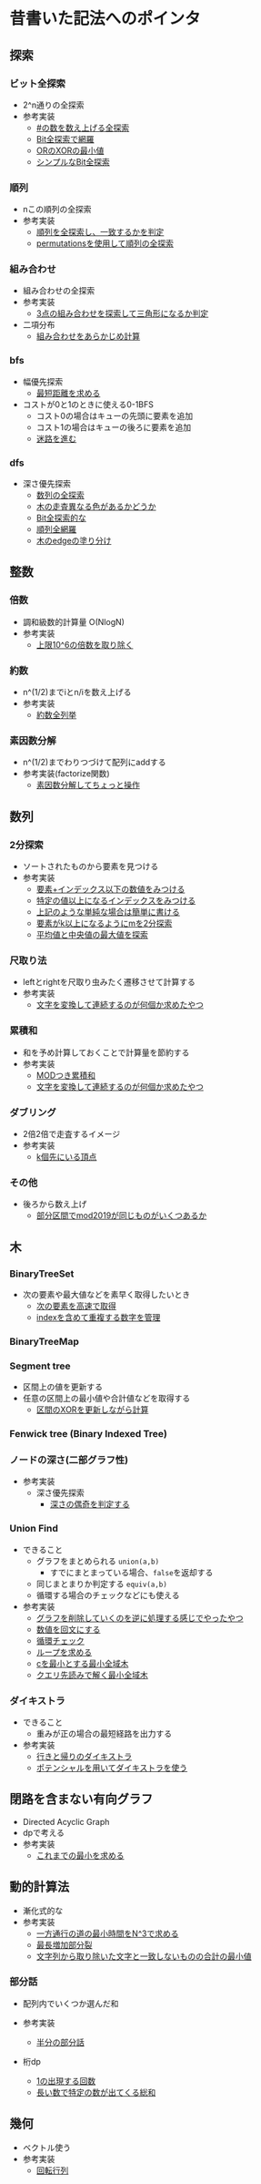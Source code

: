 # 昔書いた記法へのポインタ

## 探索

### ビット全探索
 - 2^n通りの全探索
 - 参考実装
   - [#の数を数え上げる全探索](abc173/src/bin/c.rs)
   - [Bit全探索で網羅](abc167/src/bin/c.rs)
   - [ORのXORの最小値](abc197/src/bin/c.rs)
   - [シンプルなBit全探索](abc190/src/bin/c.rs)

### 順列
 - nこの順列の全探索
 - 参考実装
   - [順列を全探索し、一致するかを判定](abc232/src/bin/c.rs)
   - [permutationsを使用して順列の全探索](abc183/src/bin/c_ex.rs)

### 組み合わせ
 - 組み合わせの全探索
 - 参考実装
   - [3点の組み合わせを探索して三角形になるか判定](abc224/src/bin/c.rs)
 - 二項分布
   - [組み合わせをあらかじめ計算](abc234/src/bin/f.rs)

### bfs
 - 幅優先探索
   - [最短距離を求める](abc168/src/bin/d.rs)
 - コストが0と1のときに使える0-1BFS
   - コスト0の場合はキューの先頭に要素を追加
   - コスト1の場合はキューの後ろに要素を追加
   - [迷路を進む](abc176/src/bin/d.rs)

### dfs
 - 深さ優先探索
   - [数列の全探索](abc233/src/bin/c.rs)
   - [木の走査異なる色があるかどうか](abc198/src/bin/e.rs)
   - [Bit全探索的な](abc197/src/bin/c_ex.rs)
   - [順列全網羅](abc183/src/bin/c.rs)
   - [木のedgeの塗り分け](abc156/src/bin/d.rs)

## 整数

### 倍数
 - 調和級数的計算量 O(NlogN)
 - 参考実装
   - [上限10^6の倍数を取り除く](abc170/src/bin/d.rs)

### 約数
 - n^(1/2)までiとn/iを数え上げる
 - 参考実装
   - [約数全列挙](abc180/src/bin/c.rs)

### 素因数分解
 - n^(1/2)までわりつづけて配列にaddする
 - 参考実装(factorize関数)
   - [素因数分解してちょっと操作](abc169/src/bin/d.rs)

## 数列

### 2分探索
 - ソートされたものから要素を見つける
 - 参考実装
   - [要素+インデックス以下の数値をみつける](abc205/src/bin/d.rs)
   - [特定の値以上になるインデックスをみつける](abc231/src/bin/c.rs)
   - [上記のような単純な場合は簡単に書ける](abc231/src/bin/c_ex.rs)
   - [要素がk以上になるようにmを2分探索](abc216/src/bin/e_ex.rs)
   - [平均値と中央値の最大値を探索](abc236/src/bin/e.rs)

### 尺取り法  
 - leftとrightを尺取り虫みたく遷移させて計算する
 - 参考実装
   - [文字を変換して連続するのが何個か求めたやつ](abc229/src/bin/d.rs)

### 累積和
 - 和を予め計算しておくことで計算量を節約する
 - 参考実装
   - [MODつき累積和](abc177/src/bin/c.rs)
   - [文字を変換して連続するのが何個か求めたやつ](abc229/src/bin/d.rs)

### ダブリング
 - 2倍2倍で走査するイメージ
 - 参考実装
   - [k個先にいる頂点](abc167/src/bin/d_ex.rs)

### その他
 - 後ろから数え上げ
   - [部分区間でmod2019が同じものがいくつあるか](abc164/src/bin/d.rs)

## 木

### BinaryTreeSet
 - 次の要素や最大値などを素早く取得したいとき
   - [次の要素を高速で取得](abc228/src/bin/d.rs)
   - [indexを含めて重複する数字を管理](abc217/src/bin/e.rs)

### BinaryTreeMap

### Segment tree
 - 区間上の値を更新する
 - 任意の区間上の最小値や合計値などを取得する
   - [区間のXORを更新しながら計算](abc185/src/bin/f.rs)

### Fenwick tree (Binary Indexed Tree)

### ノードの深さ(二部グラフ性)
 - 参考実装
   - 深さ優先探索
     - [深さの偶奇を判定する](abc209/src/bin/d.rs)

### Union Find
 - できること
   - グラフをまとめられる `union(a,b)`
     - すでにまとまっている場合、`false`を返却する
   - 同じまとまりか判定する `equiv(a,b)`
   - 循環する場合のチェックなどにも使える
 - 参考実装
   - [グラフを削除していくのを逆に処理する感じでやったやつ](abc229/src/bin/e.rs)
   - [数値を回文にする](abc206/src/bin/d.rs)
   - [循環チェック](abc231/src/bin/d.rs)
   - [ループを求める](abc167/src/bin/d_sub.rs)
   - [cを最小とする最小全域木](abc218/src/bin/e.rs)
   - [クエリ先読みで解く最小全域木](abc235/src/bin/e.rs)

### ダイキストラ
 - できること
   - 重みが正の場合の最短経路を出力する
 - 参考実装
   - [行きと帰りのダイキストラ](abc035/src/bin/d.rs)
   - [ポテンシャルを用いてダイキストラを使う](abc237/src/bin/e.rs)

## 閉路を含まない有向グラフ
 - Directed Acyclic Graph
 - dpで考える
 - 参考実装
   - [これまでの最小を求める](abc188/src/bin/e.rs)

## 動的計算法
 - 漸化式的な
 - 参考実装
   - [一方通行の道の最小時間をN^3で求める](abc208/src/bin/d.rs)
   - [最長増加部分裂](abc237/src/bin/f.rs)
   - [文字列から取り除いた文字と一致しないものの合計の最小値](abc185/src/bin/e.rs)

### 部分話
 - 配列内でいくつか選んだ和
 - 参考実装
   - [半分の部分話](abc204/src/bin/d.rs)

 - 桁dp
   - [1の出現する回数](abc029/src/bin/d.rs)
   - [長い数で特定の数が出てくる総和](abc235/src/bin/f.rs)

## 幾何
- ベクトル使う
- 参考実装
  - [回転行列](abc197/src/bin/d_ex.rs)
